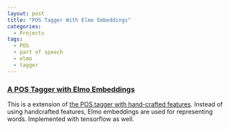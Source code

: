 ```yaml
---
layout: post
title: "POS Tagger With Elmo Embeddings"
categories:
  - Projects
tags:
  - POS
  - part of speech
  - elmo
  - tagger
---
```


### [A POS Tagger with Elmo Embeddings](https://github.com/kazzyabe/POS_Elmo)

This is a extension of [the POS tagger with hand-crafted features](/hydeout/project/2021/01/13/project-hand.html). Instead of using handcrafted features, Elmo embeddings are used for representing words. Implemented with tensorflow as well.